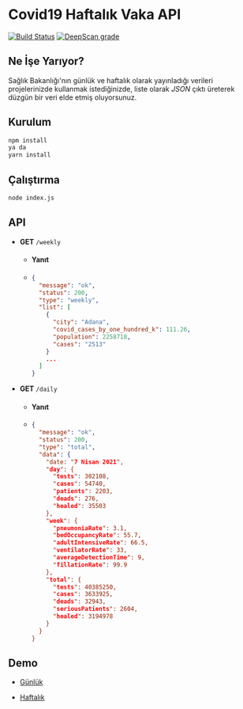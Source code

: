 # Covid19 Haftalık Vaka API

[![Build Status](https://api.travis-ci.org/buraksakalli/covid19-turkey-api.svg?branch=master&status=started)](https://travis-ci.org/buraksakalli/covid19-turkey-api) [![DeepScan grade](https://deepscan.io/api/teams/7308/projects/16604/branches/359514/badge/grade.svg)](https://deepscan.io/dashboard#view=project&tid=7308&pid=16604&bid=359514)

## Ne İşe Yarıyor?

Sağlık Bakanlığı'nın günlük ve haftalık olarak yayınladığı verileri projelerinizde kullanmak istediğinizde, liste olarak _JSON_ çıktı üreterek düzgün bir veri elde etmiş oluyorsunuz.

## Kurulum

```bash
npm install
ya da
yarn install
```

## Çalıştırma

```bash
node index.js
```

## API

- **GET** `/weekly`

  - #### Yanıt

  - ```json
    {
      "message": "ok",
      "status": 200,
      "type": "weekly",
      "list": [
        {
          "city": "Adana",
          "covid_cases_by_one_hundred_k": 111.26,
          "population": 2258718,
          "cases": "2513"
        }
        ...
      ]
    }
    ```

- **GET** `/daily`

  - #### Yanıt

  - ```json
    {
      "message": "ok",
      "status": 200,
      "type": "total",
      "data": {
        "date: "7 Nisan 2021",
        "day": {
          "tests": 302108,
          "cases": 54740,
          "patients": 2203,
          "deads": 276,
          "healed": 35503
        },
        "week": {
          "pneumoniaRate": 3.1,
          "bedOccupancyRate": 55.7,
          "adultIntensiveRate": 66.5,
          "ventilatorRate": 33,
          "averageDetectionTime": 9,
          "fillationRate": 99.9
        },
        "total": {
          "tests": 40385250,
          "cases": 3633925,
          "deads": 32943,
          "seriousPatients": 2604,
          "healed": 3194978
        }
      }
    }
    ```

## Demo

- <a href="https://vakalar.herokuapp.com/daily">Günlük</a>

- <a href="https://vakalar.herokuapp.com/weekly">Haftalık</a>
